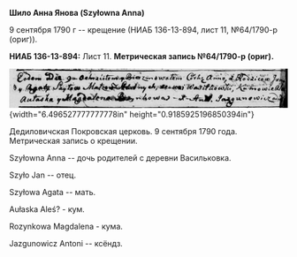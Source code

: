 **Шило Анна Янова (Szyłowna Anna)**

9 сентября 1790 г -- крещение (НИАБ 136-13-894, лист 11, №64/1790-р
(ориг)).

**НИАБ 136-13-894:** Лист 11. **Метрическая запись №64/1790-р (ориг).**

![](./media/52406399189e94637c158e906e8b9b2dc7041e78.png){width="6.496527777777778in"
height="0.9185925196850394in"}

Дедиловичская Покровская церковь. 9 сентября 1790 года. Метрическая
запись о крещении.

Szyłowna Anna -- дочь родителей с деревни Васильковка.

Szyło Jan -- отец.

Szyłowa Agata -- мать.

Aułaska Aleś? - кум.

Rozynkowa Magdalena - кума.

Jazgunowicz Antoni -- ксёндз.
